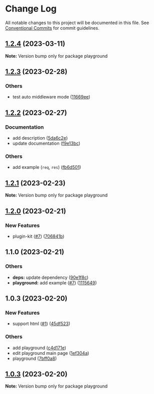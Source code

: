 # Change Log

All notable changes to this project will be documented in this file.
See [Conventional Commits](https://conventionalcommits.org) for commit guidelines.

## [1.2.4](https://github.com/do4ng/prext/compare/playground@1.2.3...playground@1.2.4) (2023-03-11)

**Note:** Version bump only for package playground





## [1.2.3](https://github.com/do4ng/prext/compare/playground@1.2.2...playground@1.2.3) (2023-02-28)


### Others

* test auto middleware mode ([11669ee](https://github.com/do4ng/prext/commit/11669eec17d4581d2ed47e894386df6becb9bb7b))



## [1.2.2](https://github.com/do4ng/prext/compare/playground@1.2.1...playground@1.2.2) (2023-02-27)


### Documentation

* add description ([5da6c2e](https://github.com/do4ng/prext/commit/5da6c2e0560d0789e1f511095d25d14c693743c9))
* update documentation ([f9e13bc](https://github.com/do4ng/prext/commit/f9e13bc5b0eb2cb17d198352f11e287c547f0ae8))


### Others

* add example (`req`, `res`) ([fb6d501](https://github.com/do4ng/prext/commit/fb6d50126f44f155a4bf5d974b7698792cfa94eb))




## [1.2.1](https://github.com/do4ng/prext/compare/playground@1.2.0...playground@1.2.1) (2023-02-23)

**Note:** Version bump only for package playground





## [1.2.0](https://github.com/do4ng/prext/compare/playground@1.1.0...playground@1.2.0) (2023-02-21)


### New Features

* plugin-kit ([#7](https://github.com/do4ng/prext/issues/7)) ([706841b](https://github.com/do4ng/prext/commit/706841b9ea333f529a5d5f8533e449b3c427f326))



## 1.1.0 (2023-02-21)


### Others

* **deps:** update dependency ([90e1f8c](https://github.com/do4ng/prext/commit/90e1f8c590a2fbdfd49a0e3068b0755a3ba2526f))
* **playground:** add example ([#7](https://github.com/do4ng/prext/issues/7)) ([1115649](https://github.com/do4ng/prext/commit/1115649aff71b4f9a7537e4358ab0daf8c6f81f3))

## 1.0.3 (2023-02-20)


### New Features

* support html ([#1](https://github.com/do4ng/prext/issues/1)) ([45df523](https://github.com/do4ng/prext/commit/45df523c92f7e867bb31d0d4c08062cb4e583e80))


### Others

* add playground ([c4d171e](https://github.com/do4ng/prext/commit/c4d171e1d59332f2b738dc581949f7116d3c9e5f))
* edit playground main page ([1ef304a](https://github.com/do4ng/prext/commit/1ef304a00616d80e4cb44b07ee2c1e55adc77b2a))
* playground ([7bff0a8](https://github.com/do4ng/prext/commit/7bff0a871c095722acbe9fcc6cf0a23bde399e22))



## [1.0.3](https://github.com/do4ng/prext/compare/v0.0.16...v1.0.3) (2023-02-20)

**Note:** Version bump only for package playground
